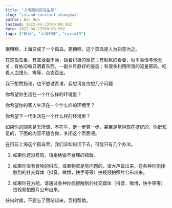 ```yaml
---
title: "上海版的孤岛生存"
slug: "island-survival-shanghai"
author: Bin Hua
lastmod: 2022-04-23T09:09:56Z
date: 2022-04-23T09:09:56Z
tags: ["新冠", "上海封城", "covid19"]
---
```


很糟糕，上海变成了一个孤岛，更糟糕，这个孤岛是人为刻意为之。

在这孤岛里，有宣泄着不满，做着积极的反抗；有默默的看着，似乎事情与他无关；有依旧每日晒着东西，一副岁月静好的姿态；有很多利用所谓的流量密码，吃着人血馒头，等等，众态百出。

我不想赞扬谁，也不想谴责谁，我想请各位想几个问题

你希望你生活在一个什么样的环境里？

你希望你的家人生活在一个什么样的环境里？

你希望下一代生活在一个什么样的环境里？

如果你的回答是无所谓，不在乎，走一步算一步，甚至是觉得现在挺好的，你挺知足的，下面的内容不适合你，关闭这个页面吧。

在目前上海这个孤岛里，我们该如何活下去，可能只有几个办法。

1. 如果你还没有阳，请拒绝做不合理的核酸。

2. 如果你没有食物的供应，或者物资是有问题的，请大声说出来，在各种你能接触到的社交媒体（抖音，微博，快手等等）拍视频拍照片公布出来。

3. 如果你在方舱，请通过各种你能接触到的社交媒体（抖音，微博，快手等等）拍视频拍照片公布出来。

任何时候，不要忘了团结起来，互相帮助。